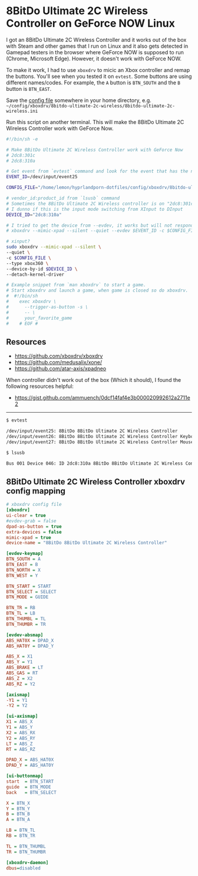 # 8BitDo Ultimate 2C Wireless Controller on GeForce NOW Linux

I got an 8BitDo Ultimate 2C Wireless Controller and it works out of the box with Steam and other games that I run on Linux and it also gets detected in Gamepad testers in the browser where GeForce NOW is supposed to run (Chrome, Microsoft Edge). However, it doesn't work with GeForce NOW.

To make it work, I had to use `xboxdrv` to micic an Xbox controller and remap the buttons. You'll see when you tested it on `evtest`. Some buttons are using different names/codes. For example, the `A` button is `BTN_SOUTH` and the `B` button is `BTN_EAST`.

Save the [config file](#8bitdo-ultimate-2c-wireless-controller-xboxdrv-config-mapping) somewhere in your home directory, e.g. `~/config/xboxdrv/8bitdo-ultimate-2c-wireless/8bitdo-ultimate-2c-wireless.ini`

Run this script on another terminal. This will make the 8BitDo Ultimate 2C Wireless Controller work with GeForce Now.

```sh
#!/bin/sh -e

# Make 8BitDo Ultimate 2C Wireless Controller work with GeForce Now
# 2dc8:301c
# 2dc8:310a

# Get event from `evtest` command and look for the event that has the name of the controller
EVENT_ID=/dev/input/event25

CONFIG_FILE="/home/lemon/hyprlandporn-dotfiles/config/xboxdrv/8bitdo-ultimate-2c-wireless/8bitdo-ultimate-2c-wireless.ini"

# vendor_id:product_id from `lsusb` command
# Sometimes the 8BitDo Ultimate 2C Wireless controller is on "2dc8:301c"
# I dunno if this is the input mode switching from XInput to DInput
DEVICE_ID="2dc8:310a"

# I tried to get the device from --evdev, it works but will not respond after a while.
# xboxdrv --mimic-xpad --silent --quiet --evdev $EVENT_ID -c $CONFIG_FILE

# xinput? 
sudo xboxdrv --mimic-xpad --silent \
--quiet \
-c $CONFIG_FILE \
--type xbox360 \
--device-by-id $DEVICE_ID \
--detach-kernel-driver

# Example snippet from `man xboxdrv` to start a game.
# Start xboxdrv and launch a game, when game is closed so do xboxdrv.
#  #!/bin/sh
#    exec xboxdrv \
#      --trigger-as-button -s \
#      -- \
#      your_favorite_game
#    # EOF #
```

## Resources

- https://github.com/xboxdrv/xboxdrv
- https://github.com/medusalix/xone/
- https://github.com/atar-axis/xpadneo

When controller didn't work out of the box (Which it should), I found the following resources helpful:
- https://gist.github.com/ammuench/0dcf14faf4e3b000020992612a2711e2

-----

```sh
$ evtest

/dev/input/event25:	8BitDo 8BitDo Ultimate 2C Wireless Controller
/dev/input/event26:	8BitDo 8BitDo Ultimate 2C Wireless Controller Keyboard
/dev/input/event27:	8BitDo 8BitDo Ultimate 2C Wireless Controller Mouse
```

```sh
$ lsusb

Bus 001 Device 046: ID 2dc8:310a 8BitDo 8BitDo Ultimate 2C Wireless Controller
```

## 8BitDo Ultimate 2C Wireless Controller xboxdrv config mapping

```ini
# xboxdrv config file
[xboxdrv]
ui-clear = true
#evdev-grab = false
dpad-as-button = true
extra-devices = false
mimic-xpad = true
device-name = "8BitDo 8BitDo Ultimate 2C Wireless Controller"

[evdev-keymap]
BTN_SOUTH = A
BTN_EAST = B
BTN_NORTH = X
BTN_WEST = Y

BTN_START = START
BTN_SELECT = SELECT
BTN_MODE = GUIDE

BTN_TR = RB
BTN_TL = LB
BTN_THUMBL = TL
BTN_THUMBR = TR

[evdev-absmap]
ABS_HAT0X = DPAD_X
ABS_HAT0Y = DPAD_Y

ABS_X = X1
ABS_Y = Y1
ABS_BRAKE = LT
ABS_GAS = RT
ABS_Z = X2
ABS_RZ = Y2

[axismap]
-Y1 = Y1
-Y2 = Y2

[ui-axismap]
X1 = ABS_X
Y1 = ABS_Y
X2 = ABS_RX
Y2 = ABS_RY
LT = ABS_Z
RT = ABS_RZ

DPAD_X = ABS_HAT0X
DPAD_Y = ABS_HAT0Y

[ui-buttonmap]
start  = BTN_START
guide  = BTN_MODE
back   = BTN_SELECT

X = BTN_X
Y = BTN_Y
B = BTN_B
A = BTN_A

LB = BTN_TL
RB = BTN_TR

TL = BTN_THUMBL
TR = BTN_THUMBR

[xboxdrv-daemon]
dbus=disabled
```
